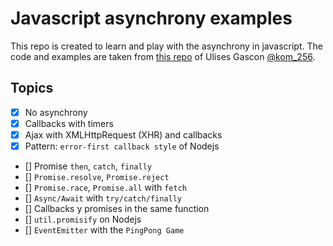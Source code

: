# Javascript asynchrony examples

This repo  is created to learn and play with the asynchrony in javascript. The code and examples are taken from [this repo](https://github.com/UlisesGascon/livecoding-en-Twitch/blob/master/apuntes/issue4) of Ulises Gascon [@kom_256](https://twitter.com/kom_256).

## Topics

- [X] No asynchrony
- [X] Callbacks with timers
- [X] Ajax with XMLHttpRequest (XHR) and callbacks
- [X] Pattern: `error-first callback style` of Nodejs
- [] Promise `then`, `catch`, `finally`
- [] `Promise.resolve`, `Promise.reject`
- [] `Promise.race`, `Promise.all` with `fetch`
- [] `Async/Await` with `try/catch/finally`
- [] Callbacks y promises in the same function
- [] `util.promisify` on Nodejs
- [] `EventEmitter` with the `PingPong Game`